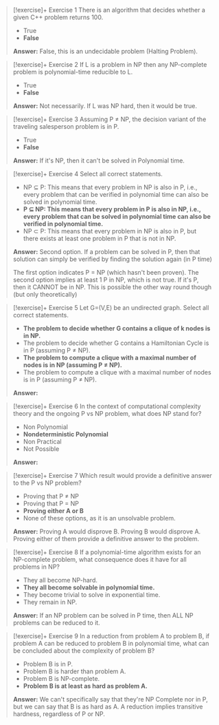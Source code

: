 > [!exercise]+ Exercise 1
> There is an algorithm that decides whether a given C++ problem returns 100.
>
> - True
> - **False**
>
> **Answer:**
> False, this is an undecidable problem (Halting Problem).

> [!exercise]+ Exercise 2
> If L is a problem in NP then any NP-complete problem is polynomial-time reducible to L.
>
> - True
> - **False**
>
> **Answer:**
> Not necessarily. If L was NP hard, then it would be true. 

> [!exercise]+ Exercise 3
> Assuming P ≠ NP, the decision variant of the traveling salesperson problem is in P.
>
> - True
> - **False**
>
> **Answer:**
> If it's NP, then it can't be solved in Polynomial time. 

> [!exercise]+ Exercise 4
> Select all correct statements.
>
> - NP ⊆ P: This means that every problem in NP is also in P, i.e., every problem that can be verified in polynomial time can also be solved in polynomial time.
> - **P ⊆ NP: This means that every problem in P is also in NP, i.e., every problem that can be solved in polynomial time can also be verified in polynomial time.**
> - NP ⊂ P: This means that every problem in NP is also in P, but there exists at least one problem in P that is not in NP.
>
> **Answer:**
> Second option. If a problem can be solved in P, then that solution can simply be verified by finding the solution again (in P time)
> 
> The first option indicates P = NP (which hasn't been proven). The second option implies at least 1 P in NP, which is not true. If it's P, then it CANNOT be in NP. This is possible the other way round though (but only theoretically)



> [!exercise]+ Exercise 5
> Let G=(V,E) be an undirected graph. Select all correct statements.
>
> - **The problem to decide whether G contains a clique of k nodes is in NP.**
> - The problem to decide whether G contains a Hamiltonian Cycle is in P (assuming P ≠ NP).
> - **The problem to compute a clique with a maximal number of nodes is in NP (assuming P ≠ NP).**
> - The problem to compute a clique with a maximal number of nodes is in P (assuming P ≠ NP).
>
> **Answer:**

> [!exercise]+ Exercise 6
> In the context of computational complexity theory and the ongoing P vs NP problem, what does NP stand for?
>
> - Non Polynomial
> - **Nondeterministic Polynomial**
> - Non Practical
> - Not Possible
>
> **Answer:**

> [!exercise]+ Exercise 7
> Which result would provide a definitive answer to the P vs NP problem?
>
> - Proving that P ≠ NP
> - Proving that P = NP
> - **Proving either A or B**
> - None of these options, as it is an unsolvable problem.
>
> **Answer:**
> Proving A would disprove B. Proving B would disprove A. Proving either of them provide a definitive answer to the problem.

> [!exercise]+ Exercise 8
> If a polynomial-time algorithm exists for an NP-complete problem, what consequence does it have for all problems in NP?
>
> - They all become NP-hard.
> - **They all become solvable in polynomial time.**
> - They become trivial to solve in exponential time.
> - They remain in NP.
>
> **Answer:**
> If an NP problem can be solved in P time, then ALL NP problems can be reduced to it.

> [!exercise]+ Exercise 9
> In a reduction from problem A to problem B, if problem A can be reduced to problem B in polynomial time, what can be concluded about the complexity of problem B?
>
> - Problem B is in P.
> - Problem B is harder than problem A.
> - Problem B is NP-complete.
> - **Problem B is at least as hard as problem A.**
>
> **Answer:**
> We can't specifically say that they're NP Complete nor in P, but we can say that B is as hard as A. A reduction implies transitive hardness, regardless of P or NP.

